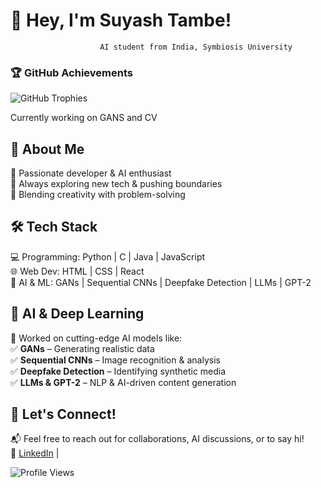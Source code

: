# 👋 Hey, I'm Suyash Tambe!  

                        AI student from India, Symbiosis University 

### 🏆 GitHub Achievements  
![GitHub Trophies](https://github-profile-trophy.vercel.app/?username=suyashtambe&theme=flat&no-bg=true&margin-w=10)

Currently working on GANS and CV 
## 🚀 About Me  
🔹 Passionate developer & AI enthusiast  
🔹 Always exploring new tech & pushing boundaries  
🔹 Blending creativity with problem-solving  

## 🛠️ Tech Stack  
💻 Programming: Python | C | Java | JavaScript  
🌐 Web Dev: HTML | CSS | React  
🤖 AI & ML: GANs | Sequential CNNs | Deepfake Detection | LLMs | GPT-2  

## 🧠 AI & Deep Learning  
🚀 Worked on cutting-edge AI models like:  
✅ **GANs** – Generating realistic data  
✅ **Sequential CNNs** – Image recognition & analysis  
✅ **Deepfake Detection** – Identifying synthetic media  
✅ **LLMs & GPT-2** – NLP & AI-driven content generation  

## 🌟 Let's Connect!  
📬 Feel free to reach out for collaborations, AI discussions, or to say hi!  
📌 [LinkedIn](https://www.linkedin.com/in/suyashtambe/) |   

![Profile Views](https://komarev.com/ghpvc/?username=suyashtambe&style=flat-square)  

